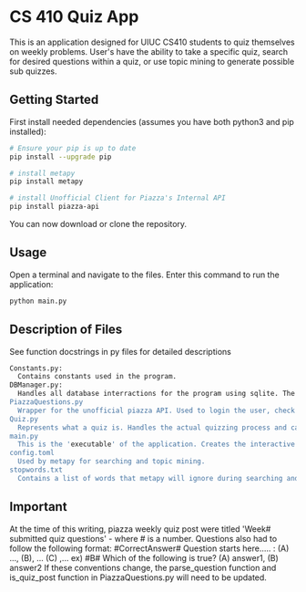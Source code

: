 # CS 410 Quiz App
This is an application designed for UIUC CS410 students to quiz themselves on weekly problems. User's have the ability to take a specific quiz, search for desired questions within a quiz, or use topic mining to generate possible sub quizzes. 

## Getting Started
First install needed dependencies (assumes you have both python3 and pip installed):
```bash
# Ensure your pip is up to date
pip install --upgrade pip

# install metapy
pip install metapy

# install Unofficial Client for Piazza's Internal API
pip install piazza-api
```
You can now download or clone the repository.

## Usage
Open a terminal and navigate to the files. Enter this command to run the application:
```bash
python main.py
```

## Description of Files
See function docstrings in py files for detailed descriptions
```bash
Constants.py:
  Contains constants used in the program.
DBManager.py:
  Handles all database interractions for the program using sqlite. The databse is used to store/retreive user's piazza credentials, quizzes, and all quiz questions. 
PiazzaQuestions.py
  Wrapper for the unofficial piazza API. Used to login the user, check for new quizzes on piazza, and prepare the piazza post to be stored in the database.  
Quiz.py
  Represents what a quiz is. Handles the actual quizzing process and can mark questions so the user can quiz themselves on specific questions later.
main.py
  This is the 'executable' of the application. Creates the interactive environment in the terminal for the user to login and navigate through menu options. Provides the user with the ability to take quizzes, search for certain quiz terms, and perform topic mining. 
config.toml
  Used by metapy for searching and topic mining.
stopwords.txt
  Contains a list of words that metapy will ignore during searching and topic mining.
```
  
## Important
At the time of this writing, piazza weekly quiz post were titled 'Week# submitted quiz questions' - where # is a number. 
Questions also had to follow the following format:
  #CorrectAnswer# Question starts here..... : (A) ..., (B), ... (C) ,...
  ex) #B# Which of the following is true? (A) answer1, (B) answer2
If these conventions change, the parse_question function and is_quiz_post function in PiazzaQuestions.py will need to be updated.
